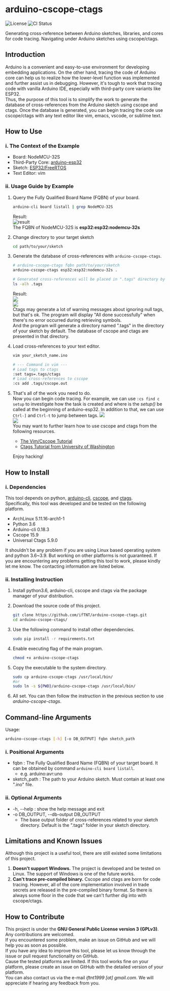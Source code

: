 # arduino-cscope-ctags

![License](https://img.shields.io/badge/license-GPLv3-brightgreen)
![CI Status](https://img.shields.io/travis/com/ifTNT/arduino-cscope-ctags)

Generating cross-reference between Arduino sketches, libraries, and cores for code tracing. Navigating under Arduino sketches using cscope/ctags.

## Introduction

Arduino is a convenient and easy-to-use environment for developing embedding applications. On the other hand, tracing the code of Arduino core can help us to realize how the lower-level function was implemented and further assist us in debugging. However, it's tough to work that tracing code with vanilla Arduino IDE, especially with third-party core variants like ESP32.  
Thus, the purpose of this tool is to simplify the work to generate the database of cross-references from the Arduino sketch using cscope and ctags. Once the database is generated, you can begin tracing the code use cscope/ctags with any text editor like vim, emacs, vscode, or sublime text.

## How to Use

### i. The Context of the Example

- Board: NodeMCU-32S
- Third-Party Core: [arduino-esp32](https://github.com/espressif/arduino-esp32/tree/1.0.6)
- Sketch: [ESP32/FreeRTOS](https://github.com/espressif/arduino-esp32/blob/1.0.6/libraries/ESP32/examples/FreeRTOS/FreeRTOS.ino)
- Text Editor: vim

### ii. Usage Guide by Example

1. Query the Fully Qualified Board Name (FQBN) of your board.

   ```bash
   arduino-cli board listall | grep NodeMCU-32S
   ```

   Result:  
   ![result](https://i.imgur.com/qfcC3KT.png)  
   The FQBN of NodeMCU-32S is **esp32:esp32:nodemcu-32s**

2. Change directory to your target sketch

   ```bash
   cd path/to/your/sketch
   ```

3. Generate the database of cross-references with `arduino-cscope-ctags`.

   ```bash
   # arduino-cscope-ctags fqbn path/to/your/sketch
   arduino-cscope-ctags esp32:esp32:nodemcu-32s .

   # Generated cross-references will be placed in ".tags" directory by default.
   ls -alh .tags
   ```

   Result:  
   ![](https://i.imgur.com/VOyidp2.png)  
   ![](https://i.imgur.com/uZhXUCx.png)  
   Ctags may generate a lot of warning messages about ignoring null tags, but that's ok. The program will display "All done successfully" when there's no error occurred during retrieving symbols.  
   And the program will generate a directory named ".tags" in the directory of your sketch by default. The database of cscope and ctags are presented in that directory.

4. Load cross-references to your text editor.

   ```bash
   vim your_sketch_name.ino

   # --- Command in vim ---
   # Load tags to ctags
   :set tags=.tags/ctags
   # Load cross-references to cscope
   :cs add .tags/cscope.out
   ```

5. That's all of the work you need to do.  
   Now you can begin code tracing. For example, we can use `:cs find c setup` to investigate how the task is created and where is the _setup()_ be called at the beginning of arduino-esp32. In addition to that, we can use `Ctrl-]` and `Ctrl-t` to jump between tags.
   ![](https://i.imgur.com/3t7I1MW.png)  
   ![](https://i.imgur.com/tzK9sda.png)  
   You may want to further learn how to use cscope and ctags from the following resources.

   - [The Vim/Cscope Tutorial](http://cscope.sourceforge.net/cscope_vim_tutorial.html)
   - [Ctags Tutorial from University of Washington](https://courses.cs.washington.edu/courses/cse451/10au/tutorials/tutorial_ctags.html)

   Enjoy hacking!

## How to Install

### i. Dependencies

This tool depends on python, [arduino-cli](https://github.com/arduino/arduino-cli), [cscope](http://cscope.sourceforge.net/), and [ctags](https://github.com/universal-ctags/ctags).  
Specifically, this tool was developed and be tested on the following platform.

- ArchLinux 5.11.16-arch1-1
- Python 3.6
- Arduino-cli 0.18.3
- Cscope 15.9
- Universal Ctags 5.9.0

It shouldn't be any problem if you are using Linux based operating system and python 3.6~3.9. But working on other platforms is not guaranteed. If you are encountering any problems getting this tool to work, please kindly let me know. The contacting information are listed below.

### ii. Installing Instruction

1. Install python3.6, arduino-cli, cscope and ctags via the package manager of your distribution.
2. Download the source code of this project.

   ```bash
   git clone https://github.com/ifTNT/arduino-cscope-ctags.git
   cd arduino-cscope-ctags/
   ```

3. Use the following command to install other dependencies.

   ```bash
   sudo pip install -r requirements.txt
   ```

4. Enable executing flag of the main program.

   ```bash
   chmod +x arduino-cscope-ctags
   ```

5. Copy the executable to the system directory.

   ```bash
   sudo cp arduino-cscope-ctags /usr/local/bin/
   #or
   sudo ln -s ${PWD}/arduino-cscope-ctags /usr/local/bin/
   ```

6. All set. You can then follow the instruction in the previous section to use _arduino-cscope-ctags_.

## Command-line Arguments

Usage:

```bash
arduino-cscope-ctags [-h] [-o DB_OUTPUT] fqbn sketch_path
```

### i. Positional Arguments

- fqbn : The Fully Qualified Board Name (FQBN) of your target board. It can be obtained by command `arduino-cli board listall`.
  - e.g. arduino:avr:uno
- sketch_path : The path to your Arduino sketch. Must contain at least one ".ino" file.

### ii. Optional Arguments

- -h, --help : show the help message and exit
- -o DB_OUTPUT, --db-output DB_OUTPUT
  - The base output folder of cross-references related to your sketch directory. Default is the ".tags" folder in your sketch directory.

## Limitations and Known Issues

Although this project is a useful tool, there are still existed some limitations of this project.

1. **Doesn't support Windows.** The project is developed and be tested on Linux. The support of Windows is one of the future works.
2. **Can't trace pre-compiled binary.** Cscope and ctags are born for code tracing. However, all of the core implementation involved in trade secrets are released in the pre-compiled binary format. So there is always some floor in the code that we can't further dig into with cscope/ctags.

## How to Contribute

This project is under the **GNU General Public License version 3 (GPLv3)**. Any contributions are welcomed.  
If you encountered some problem, make an issue on GitHub and we will help you as soon as possible.  
If you have any idea to improve this tool, please let us know through the issue or pull request functionality on GitHub.  
Cause the tested platforms are limited. If this tool works fine on your platform, please create an issue on GitHub with the detailed version of your platform.  
You can also contact us via the e-mail _iftnt1999 [at] gmail.com_. We will appreciate if hearing any feedback from you.
